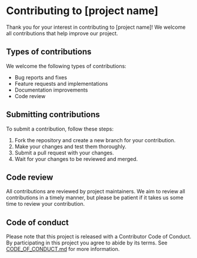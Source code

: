 # Contributing to [project name]

Thank you for your interest in contributing to [project name]! We welcome all contributions that help improve our project.

## Types of contributions

We welcome the following types of contributions:

- Bug reports and fixes
- Feature requests and implementations
- Documentation improvements
- Code review

## Submitting contributions

To submit a contribution, follow these steps:

1. Fork the repository and create a new branch for your contribution.
2. Make your changes and test them thoroughly.
3. Submit a pull request with your changes.
4. Wait for your changes to be reviewed and merged.

## Code review

All contributions are reviewed by project maintainers. We aim to review all contributions in a timely manner, but please be patient if it takes us some time to review your contribution.

## Code of conduct

Please note that this project is released with a Contributor Code of Conduct. By participating in this project you agree to abide by its terms. See [CODE_OF_CONDUCT.md](./CODE_OF_CONDUCT.md) for more information.
